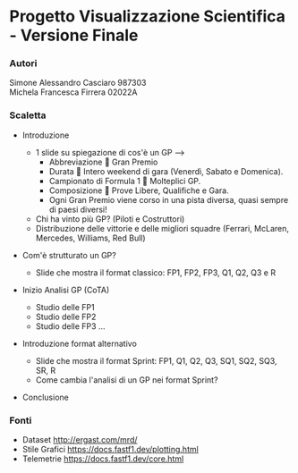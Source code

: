 # Progetto Visualizzazione Scientifica - Versione Finale
### Autori 
Simone Alessandro Casciaro 987303<br>
Michela Francesca Firrera 02022A

### Scaletta
- Introduzione
    - 1 slide su spiegazione di cos'è un GP --> 
        - Abbreviazione  Gran Premio
        - Durata  Intero weekend di gara (Venerdì, Sabato e Domenica).
        - Campionato di Formula 1  Molteplici GP.
        - Composizione  Prove Libere, Qualifiche e Gara.
        - Ogni Gran Premio viene corso in una pista diversa, quasi sempre di paesi diversi!
    - Chi ha vinto più GP? (Piloti e Costruttori)
    - Distribuzione delle vittorie e delle migliori squadre (Ferrari, McLaren, Mercedes, Williams, Red Bull)
- Com'è strutturato un GP?
    - Slide che mostra il format classico: FP1, FP2, FP3, Q1, Q2, Q3 e R
- Inizio Analisi GP (CoTA)
    - Studio delle FP1
    - Studio delle FP2
    - Studio delle FP3
        ...
- Introduzione format alternativo
    - Slide che mostra il format Sprint: FP1, Q1, Q2, Q3, SQ1, SQ2, SQ3, SR, R
    - Come cambia l'analisi di un GP nei format Sprint?
        
- Conclusione

### Fonti
- Dataset http://ergast.com/mrd/
- Stile Grafici https://docs.fastf1.dev/plotting.html
- Telemetrie https://docs.fastf1.dev/core.html